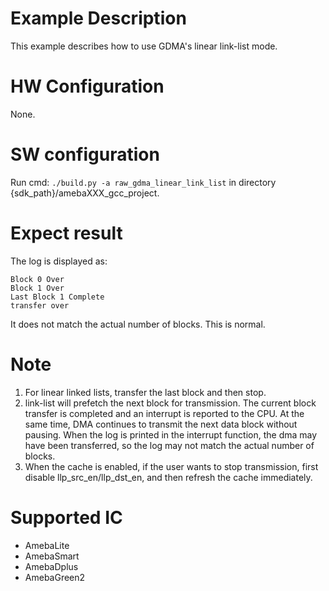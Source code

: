 # Example Description

This example describes how to use GDMA's linear link-list mode.

# HW Configuration

None.

# SW configuration

Run cmd: `./build.py -a raw_gdma_linear_link_list` in directory {sdk_path}/amebaXXX_gcc_project.

# Expect result
The log is displayed as:
```shell
Block 0 Over
Block 1 Over
Last Block 1 Complete
transfer over
```
It does not match the actual number of blocks. This is normal.
# Note
1. For linear linked lists, transfer the last block and then stop.
2. link-list will prefetch the next block for transmission. The current block transfer is completed and an interrupt is reported to the CPU. At the same time, DMA continues to transmit the next data block without pausing. When the log is printed in the interrupt function, the dma may have been transferred, so the log may not match the actual number of blocks.
3. When the cache is enabled, if the user wants to stop transmission, first disable llp_src_en/llp_dst_en, and then refresh the cache immediately.
# Supported IC

- AmebaLite
- AmebaSmart
- AmebaDplus
- AmebaGreen2
